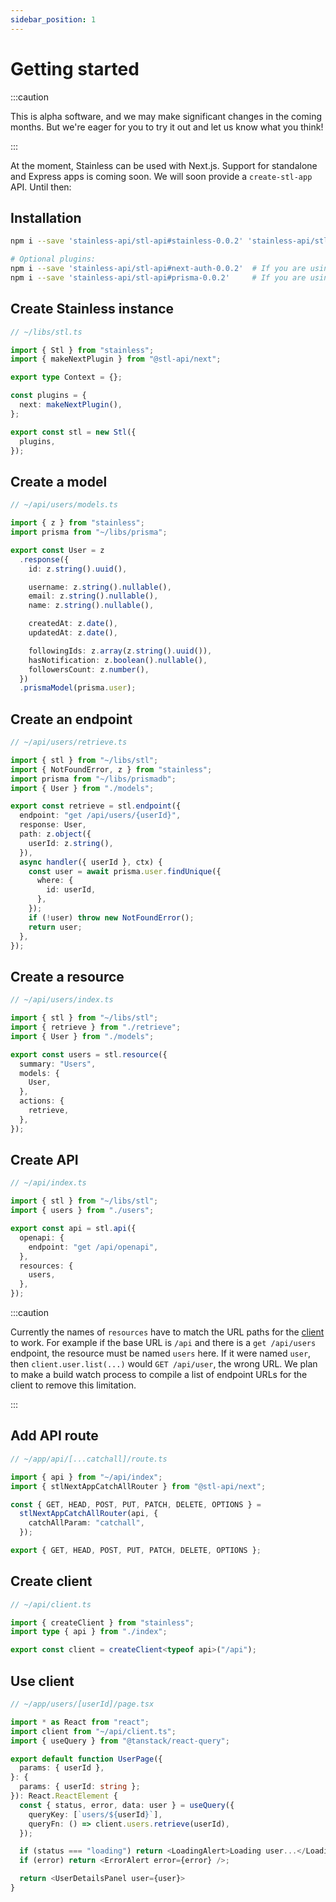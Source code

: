 ```yaml
---
sidebar_position: 1
---
```


# Getting started

:::caution

This is alpha software, and we may make significant changes in the coming months.
But we're eager for you to try it out and let us know what you think!

:::

At the moment, Stainless can be used with Next.js. Support for
standalone and Express apps is coming soon.
We will soon provide a `create-stl-app` API. Until then:

## Installation

```bash
npm i --save 'stainless-api/stl-api#stainless-0.0.2' 'stainless-api/stl-api#next-0.0.2'

# Optional plugins:
npm i --save 'stainless-api/stl-api#next-auth-0.0.2'  # If you are using next-auth
npm i --save 'stainless-api/stl-api#prisma-0.0.2'     # If you are using Prisma
```

## Create Stainless instance

```ts
// ~/libs/stl.ts

import { Stl } from "stainless";
import { makeNextPlugin } from "@stl-api/next";

export type Context = {};

const plugins = {
  next: makeNextPlugin(),
};

export const stl = new Stl({
  plugins,
});
```

## Create a model

```ts
// ~/api/users/models.ts

import { z } from "stainless";
import prisma from "~/libs/prisma";

export const User = z
  .response({
    id: z.string().uuid(),

    username: z.string().nullable(),
    email: z.string().nullable(),
    name: z.string().nullable(),

    createdAt: z.date(),
    updatedAt: z.date(),

    followingIds: z.array(z.string().uuid()),
    hasNotification: z.boolean().nullable(),
    followersCount: z.number(),
  })
  .prismaModel(prisma.user);
```

## Create an endpoint

```ts
// ~/api/users/retrieve.ts

import { stl } from "~/libs/stl";
import { NotFoundError, z } from "stainless";
import prisma from "~/libs/prismadb";
import { User } from "./models";

export const retrieve = stl.endpoint({
  endpoint: "get /api/users/{userId}",
  response: User,
  path: z.object({
    userId: z.string(),
  }),
  async handler({ userId }, ctx) {
    const user = await prisma.user.findUnique({
      where: {
        id: userId,
      },
    });
    if (!user) throw new NotFoundError();
    return user;
  },
});
```

## Create a resource

```ts
// ~/api/users/index.ts

import { stl } from "~/libs/stl";
import { retrieve } from "./retrieve";
import { User } from "./models";

export const users = stl.resource({
  summary: "Users",
  models: {
    User,
  },
  actions: {
    retrieve,
  },
});
```

## Create API

```ts
// ~/api/index.ts

import { stl } from "~/libs/stl";
import { users } from "./users";

export const api = stl.api({
  openapi: {
    endpoint: "get /api/openapi",
  },
  resources: {
    users,
  },
});
```

:::caution

Currently the names of `resources` have to match the URL paths for
the [client](#use-client) to work. For example if the base URL is
`/api` and there is a `get /api/users` endpoint, the resource must
be named `users` here. If it were named `user`, then `client.user.list(...)`
would `GET /api/user`, the wrong URL. We plan to make a build watch
process to compile a list of endpoint URLs for the client to remove
this limitation.

:::

## Add API route

```ts
// ~/app/api/[...catchall]/route.ts

import { api } from "~/api/index";
import { stlNextAppCatchAllRouter } from "@stl-api/next";

const { GET, HEAD, POST, PUT, PATCH, DELETE, OPTIONS } =
  stlNextAppCatchAllRouter(api, {
    catchAllParam: "catchall",
  });

export { GET, HEAD, POST, PUT, PATCH, DELETE, OPTIONS };
```

## Create client

```ts
// ~/api/client.ts

import { createClient } from "stainless";
import type { api } from "./index";

export const client = createClient<typeof api>("/api");
```

## Use client

```ts
// ~/app/users/[userId]/page.tsx

import * as React from "react";
import client from "~/api/client.ts";
import { useQuery } from "@tanstack/react-query";

export default function UserPage({
  params: { userId },
}: {
  params: { userId: string };
}): React.ReactElement {
  const { status, error, data: user } = useQuery({
    queryKey: [`users/${userId}`],
    queryFn: () => client.users.retrieve(userId),
  });

  if (status === "loading") return <LoadingAlert>Loading user...</LoadingAlert>;
  if (error) return <ErrorAlert error={error} />;

  return <UserDetailsPanel user={user}>
}
```
